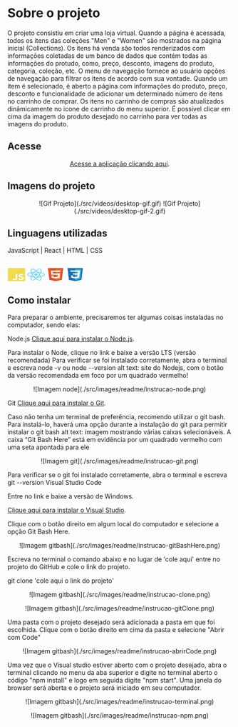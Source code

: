 # Sobre o projeto

O projeto consistiu em criar uma loja virtual. Quando a página é acessada, todos os itens das coleções "Men" e "Women" são mostrados na página inicial (Collections). Os itens há venda são todos renderizados com informações coletadas de um banco de dados que contém todas as informações do protudo, como, preço, desconto, imagens do produto, categoria, coleção, etc. O menu de navegação fornece ao usuário opções de navegação para filtrar os itens de acordo com sua vontade. Quando um item é selecionado, é aberto a página com informações do produto, preço, desconto e funcionalidade de adicionar um determinado número de itens no carrinho de comprar. Os itens no carrinho de compras são atualizados dinâmicamente no icone de carrinho do menu superior. É possível clicar em cima da imagem do produto desejado no carrinho para ver todas as imagens do produto.

## Acesse

<p align="center">
<a href="https://login-formulario-be49-ett5j6s85-santanafx.vercel.app/">Acesse a aplicação clicando aqui</a>.
</p>

## Imagens do projeto

<p align="center">
![Gif Projeto](./src/videos/desktop-gif.gif)
![Gif Projeto](./src/videos/desktop-gif-2.gif)
</p>

## Linguagens utilizadas

JavaScript | React | HTML | CSS

<div style="display: inline_block"><br>
  <img align="center" alt="Rafa-Js" height="30" width="40" src="https://raw.githubusercontent.com/devicons/devicon/master/icons/javascript/javascript-plain.svg">
  <img align="center" alt="Rafa-React" height="30" width="40" src="https://raw.githubusercontent.com/devicons/devicon/master/icons/react/react-original.svg">
  <img align="center" alt="Rafa-HTML" height="30" width="40" src="https://raw.githubusercontent.com/devicons/devicon/master/icons/html5/html5-original.svg">
  <img align="center" alt="Rafa-CSS" height="30" width="40" src="https://raw.githubusercontent.com/devicons/devicon/master/icons/css3/css3-original.svg">
</div>

## Como instalar

Para preparar o ambiente, precisaremos ter algumas coisas instaladas no computador, sendo elas:

Node.js
<a href="https://nodejs.org/pt-br">Clique aqui para instalar o Node.js</a>.

Para instalar o Node, clique no link e baixe a versão LTS (versão recomendada)
Para verificar se foi instalado corretamente, abra o terminal e escreva node -v ou node --version
alt text: site do Nodejs, com o botão da versão recomendada em foco por um quadrado vermelho!

<p align="center">
![Imagem node](./src/images/readme/instrucao-node.png)
</p>
Git
<a href="https://git-scm.com/download/windows">Clique aqui para instalar o Git</a>.

Caso não tenha um terminal de preferência, recomendo utilizar o git bash. Para instalá-lo, haverá uma opção durante a instalação do git para permitir instalar o git bash
alt text: imagem mostrando várias caixas selecionáveis. A caixa “Git Bash Here” está em evidência por um quadrado vermelho com uma seta apontada para ele

<p align="center">
![Imagem git](./src/images/readme/instrucao-git.png)
</P>

Para verificar se o git foi instalado corretamente, abra o terminal e escreva git --version
Visual Studio Code

Entre no link e baixe a versão de Windows.

<a href="https://code.visualstudio.com/download">Clique aqui para instalar o Visual Studio</a>.

Clique com o botão direito em algum local do computador e selecione a opção Git Bash Here.

<p align="center">
![Imagem gitbash](./src/images/readme/instrucao-gitBashHere.png)
</P>
Escreva no terminal o comando abaixo e no lugar de 'cole aqui' entre no projeto do GitHub e cole o link do projeto.

git clone 'cole aqui o link do projeto'

<p align="center">
![Imagem gitbash](./src/images/readme/instrucao-clone.png)
</P>
<p align="center">
![Imagem gitbash](./src/images/readme/instrucao-gitClone.png)
</p>

Uma pasta com o projeto desejado será adicionada a pasta em que foi escolhida.
Clique com o botão direito em cima da pasta e selecione "Abrir com Code"

<p align="center">
![Imagem gitbash](./src/images/readme/instrucao-abrirCode.png)
</p>

Uma vez que o Visual studio estiver aberto com o projeto desejado, abra o terminal clicando no menu da aba superior e digite no terminal aberto o código "npm install" e logo em seguida digite "npm start". Uma janela do browser será aberta e o projeto será iniciado em seu computador.

<p align="center">
![Imagem gitbash](./src/images/readme/instrucao-terminal.png)
</p>
<p align="center">
![Imagem gitbash](./src/images/readme/instrucao-npm.png)
</p>
